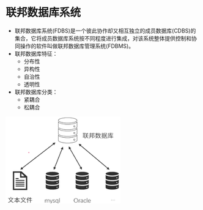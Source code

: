 # 联邦数据库系统


- 联邦数据库系统(FDBS)是一个彼此协作却又相互独立的成员数据库(CDBS)的集合，它将成员数据库系统按不同程度进行集成，对该系统整体提供控制和协同操作的软件叫做联邦数据库管理系统(FDBMS)。
- 联邦数据库特征：
    - 分布性
    - 异构性
    - 自治性
    - 透明性 
- 联邦数据库分类：
    - 紧耦合
    - 松耦合 

![alt text](./6联邦数据库系统/联邦数据库系统.png)
